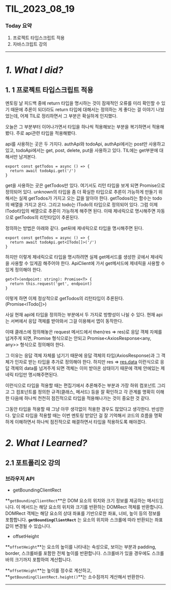 # TIL_2023_08_19

### Today 요약

1. 프로젝트 타입스크립트 적용
2. 자바스크립트 강의

---

# **_1. What I did?_**

## 1. 1 프로젝트 타입스크립트 적용

멘토링 날 피드백 중에 return 타입을 명시하는 것이 잠재적인 오류를 미리 확인할 수 있기 때문에 추론이 되더라도 return 타입에 대해서는 정의하는 게 좋다는 걸 이야기 나눴었는데, 어제 TIL로 정리하면서 그 부분은 확실하게 인지했다.

오늘은 그 부분부터 이어나가면서 타입을 하나씩 적용해보는 부분을 복기하면서 적용해봤다. 주로 api관련 타입을 적용해봤다.

api를 사용하는 곳은 두 가지다. authApi와 todoApi, authApi에서는 post만 사용하고 있고, todoApi에서는 get, post, delete, put을 사용하고 있다. TIL에는 get부분에 대해서만 남겨본다.

```tsx
export const getTodos = async () => {
  return await todoApi.get('/')
}
```

get을 사용하는 곳은 getTodos만 있다. 여기서도 리턴 타입을 보게 되면 Promise<unknown>으로 정의되어 있다. unknown의 타입을 좀 더 확실한 타입으로 추론이 가능하게 만들기 위해서는 실제 getTodos가 가지고 오는 값을 알아야 한다. getTodos라는 함수는 todo의 배열을 가지고 온다. 그리고 todo는 ITodo의 타입으로 정의되어 있다. 그럼 이제 ITodo타입의 배열으로 추론이 가능하게 해주면 된다. 이때 제네릭으로 명시해주면 자동으로 getTodos의 리턴타입이 추론된다.

정의하는 방법은 아래와 같다. get뒤에 제네릭으로 타입을 명시해주면 된다.

```tsx
export const getTodos = async () => {
  return await todoApi.get<ITodo[]>('/')
}
```

하지만 이렇게 제네릭으로 타입을 명시하려면 실제 get메서드를 생성한 곳에서 제네릭을 사용할 수 있게끔 해주어야 한다. ApiClient에 가서 get메서드에 제네릭을 사용할 수 있게 정의해야 한다.

```tsx
get<T>(endpoint: string): Promise<T> {
  return this.request('get', endpoint)
}
```

이렇게 하면 이제 정상적으로 getTodos의 리턴타입이 추론된다. (Promise<ITodo[]>)

사실 현재 api에 타입을 정의하는 부분에서 두 가지로 방향성이 나뉠 수 있다. 현재 api는 서버에서 응답 객체를 받아와서 그걸 이용해서 앱이 동작한다.

이때 클래스에 정의해놓은 request 메서드에서 then(res ⇒ res)로 응답 객체 자체를 넘겨주게 되면, Promise<T> 형식으로는 안되고 Promise<AxiosResponse<any, any>> 형식으로 정의해야 한다.

그 이유는 응답 객체 자체를 넘기기 때문에 응답 객체의 타입(AxiosResponse)과 그 객체가 인자로 받는 타입을 추가로 정의해야 한다. 하지만 res ⇒ [res.data](http://res.data) 이런식으로 응답 객체의 data를 넘겨주게 되면 객체는 이미 받아온 상태이기 때문에 객체 안에있는 제네릭 타입만 명시해주면된다.

이런식으로 타입을 적용할 때는 편집기에서 추론해주는 부분과 가장 하위 컴포넌트 그리고 그 컴포넌트를 정의한 규격(클래스, 메서드) 등을 잘 확인하고 각 관계를 명확히 이해한 다음에 하나씩 천천히 점진적으로 타입을 적용해나가는 것이 중요한 것 같다.

그동안 타입을 적용할 때 그냥 아무 생각없이 적용한 경우도 많았다고 생각한다. 반성한다. 앞으로 타입을 적용할 때는 이번 멘토링 받았던 걸 잘 기억해서 코드의 흐름을 명확하게 이해하면서 하나씩 점진적으로 해결하면서 타입을 적용하도록 해야겠다.

# _2. What I Learned?_

## 2.1 포트폴리오 강의

### 브라우저 API

- getBoundingClientRect

**`getBoundingClientRect`**은 DOM 요소의 위치와 크기 정보를 제공하는 메서드입니다. 이 메서드는 해당 요소의 위치와 크기를 반환하는 DOMRect 객체를 반환합니다. DOMRect 객체는 해당 요소의 상대 좌표를 기반으로한 좌표, 너비, 높이 등의 정보를 포함합니다. **`getBoundingClientRect`** 는 요소의 위치와 스크롤에 따라 반환되는 좌표 값이 변경될 수 있습니다.

- offsetHeight

**`offsetHeight`**는 요소의 높이를 나타내는 속성으로, 보이는 부분과 padding, border, 스크롤바를 포함한 전체 높이를 반환합니다. 스크롤바가 있을 경우에도 스크롤바의 크기까지 포함하여 계산합니다.

**`offsetHeight`**는 높이를 정수로 계산하고, **`getBoundingClientRect.height()`**는 소수점까지 계산해서 반환한다.

---

